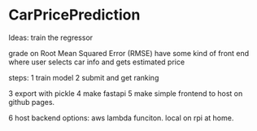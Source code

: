 # CarPricePrediction
Ideas:
train the regressor 

grade on Root Mean Squared Error (RMSE)
have some kind of front end where user selects car info and gets estimated price

steps:
1 train model
2 submit and get ranking

3 export with pickle
4 make fastapi
5 make simple frontend to host on github pages.

6 host backend options:
    aws lambda funciton.
    local on rpi at home.
